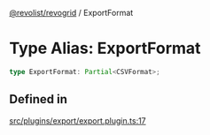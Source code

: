 [@revolist/revogrid](README.md) / ExportFormat

# Type Alias: ExportFormat

```ts
type ExportFormat: Partial<CSVFormat>;
```

## Defined in

[src/plugins/export/export.plugin.ts:17](https://github.com/revolist/revogrid/blob/ec98f5e49749ad8581a7f9ebef8e2f6167a106af/src/plugins/export/export.plugin.ts#L17)
